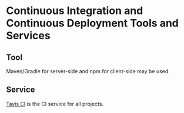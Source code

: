 # Continuous Integration and Continuous Deployment Tools and Services

## Tool

Maven/Gradle for server-side and npm for client-side may be used.

## Service

[Tavis CI](http://travis-ci.org/) is the CI service for all projects.
